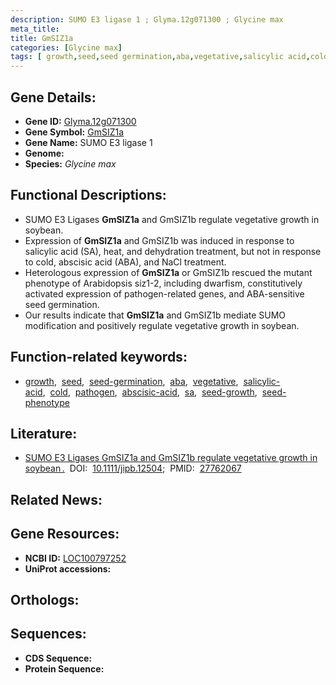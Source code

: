 ```yaml
---
description: SUMO E3 ligase 1 ; Glyma.12g071300 ; Glycine max
meta_title:
title: GmSIZ1a
categories: [Glycine max]
tags: [ growth,seed,seed germination,aba,vegetative,salicylic acid,cold,pathogen,abscisic acid,sa,seed growth,seed phenotype ]
---
```


## Gene Details:
- **Gene ID:** [Glyma.12g071300]()
- **Gene Symbol:** <u>GmSIZ1a</u>
- **Gene Name:** SUMO E3 ligase 1
- **Genome:** []()
- **Species:** *Glycine max*

## Functional Descriptions:
   - SUMO E3 Ligases **GmSIZ1a** and GmSIZ1b regulate vegetative growth in soybean.
   - Expression of **GmSIZ1a** and GmSIZ1b was induced in response to salicylic acid (SA), heat, and dehydration treatment, but not in response to cold, abscisic acid (ABA), and NaCl treatment.
   - Heterologous expression of **GmSIZ1a** or GmSIZ1b rescued the mutant phenotype of Arabidopsis siz1-2, including dwarfism, constitutively activated expression of pathogen-related genes, and ABA-sensitive seed germination.
   - Our results indicate that **GmSIZ1a** and GmSIZ1b mediate SUMO modification and positively regulate vegetative growth in soybean.

## Function-related keywords:
   - [growth](/tags/growth/),&nbsp;&nbsp;[seed](/tags/seed/),&nbsp;&nbsp;[seed-germination](/tags/seed-germination/),&nbsp;&nbsp;[aba](/tags/aba/),&nbsp;&nbsp;[vegetative](/tags/vegetative/),&nbsp;&nbsp;[salicylic-acid](/tags/salicylic-acid/),&nbsp;&nbsp;[cold](/tags/cold/),&nbsp;&nbsp;[pathogen](/tags/pathogen/),&nbsp;&nbsp;[abscisic-acid](/tags/abscisic-acid/),&nbsp;&nbsp;[sa](/tags/sa/),&nbsp;&nbsp;[seed-growth](/tags/seed-growth/),&nbsp;&nbsp;[seed-phenotype](/tags/seed-phenotype/)

## Literature:
   - [SUMO E3 Ligases GmSIZ1a and GmSIZ1b regulate vegetative growth in soybean .](https://doi.org/10.1111/jipb.12504)&nbsp;&nbsp;DOI:&nbsp;&nbsp;[10.1111/jipb.12504](https://doi.org/10.1111/jipb.12504);&nbsp;&nbsp;PMID:&nbsp;&nbsp;[27762067](https://pubmed.ncbi.nlm.nih.gov/27762067/)

## Related News:

## Gene Resources:
- **NCBI ID:**  [LOC100797252](https://www.ncbi.nlm.nih.gov/gene/?term=LOC100797252)
- **UniProt accessions:**  [](https://www.uniprot.org/uniprotkb//entry)

## Orthologs:

## Sequences:
- **CDS Sequence:**
- **Protein Sequence:**
